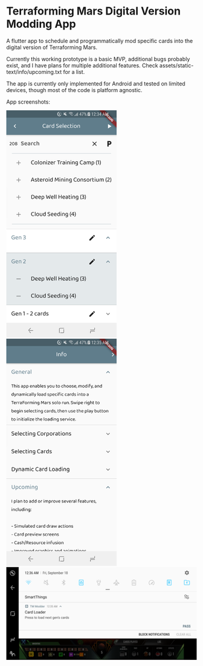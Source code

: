 # Terraforming Mars Digital Version Modding App
A flutter app to schedule and programmatically mod specific cards into the digital version of Terraforming Mars.

Currently this working prototype is a basic MVP, additional bugs probably exist, and I have plans for multiple additional features. Check assets/static-text/info/upcoming.txt for a list.

The app is currently only implemented for Android and tested on limited devices, though most of the code is platform agnostic.

App screenshots:

<img src="https://github.com/adamsnoah98/Terraforming-Mars-Digital-Version-Modding-App/blob/master/tmprojectscreenshots/Screenshot_20200918-003456.png" height=600/>
<img src="https://github.com/adamsnoah98/Terraforming-Mars-Digital-Version-Modding-App/blob/master/tmprojectscreenshots/Screenshot_20200918-003510.png" height=600/>
<img src="https://github.com/adamsnoah98/Terraforming-Mars-Digital-Version-Modding-App/blob/master/tmprojectscreenshots/Screenshot_20200918-003639.png" width=600/>
